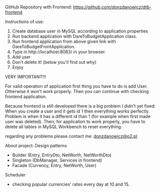 GitHub Repository with Frontend: https://github.com/donzdanowicz/dtb-frontend

Instructions of use:
1. Create database user in MySQL according to application.properties
2. Run backend application with DareToBudgetApplication class.
3. Run frontend application from above given link with DareToBudgetFrontApplication.
4. Type in http://localhost:8083/ in your browser.
5. Add user
6. Don't delete it! (below you'll find out why)
7. Enjoy

VERY IMPORTANT!!!

For valid operation of application first thing you have to do is add User. 
Otherwise it won't work properly.
Then you can continue with checking frontend application.

Because frontend is still developed there is a big problem I didn't yet fixed:
When you create a user and it gets id 1 then everything works perfectly.
Problem is when it has a different id than 1 (for example when first made user 
was deleted). Then, for application to work properly, you have to delete 
all tables in MySQL Workbench to reset everything.

regarding any problems please contact me:
donzdanowicz@o2.pl

About project:
Design patterns 
- Builder (Entry, EntryDto, NetWorth, NetWorthDto)
- Singleton (DbManager, Services in frontend)
- Facade (Currency, Entry, NetWorth, User)

Scheduler
- checking popular currencies' rates every day at 10 and 15.


